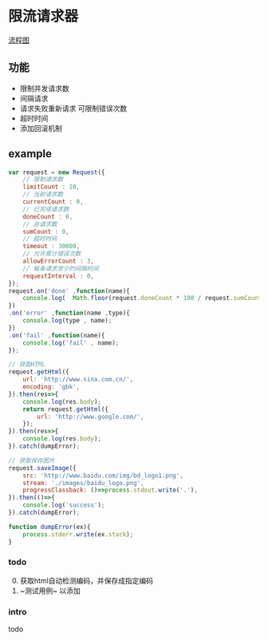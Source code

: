 限流请求器
====
[流程图](https://www.processon.com/view/link/55ed3625e4b012a2db1de579)

## 功能

* 限制并发请求数
* 间隔请求
* 请求失败重新请求 可限制错误次数
* 超时时间
* 添加回滚机制

## example
```javascript
var request = new Request({
    // 限制请求数
    limitCount : 10,
    // 当前请求数
    currentCount : 0,
    // 已完成请求数
    doneCount : 0,
    // 总请求数
    sumCount : 0,
    // 超时时间
    timeout : 30000,
    // 允许累计错误次数
    allowErrorCount : 3,
    // 每条请求至少的间隔时间
    requestInterval : 0,
});      
request.on('done' ,function(name){
    console.log(  Math.floor(request.doneCount * 100 / request.sumCount) + '%' , name);
})
.on('error' ,function(name ,type){
    console.log(type , name);
})
.on('fail' ,function(name){
    console.log('fail' , name);
});

// 获取HTML
request.getHtml({
    url: 'http://www.sina.com.cn/',
    encoding: 'gbk',
}).then(res=>{
    console.log(res.body);
    return request.getHtml({
        url: 'http://www.google.com/',
    });
}).then(res=>{
    console.log(res.body);
}).catch(dumpError);

// 获取保存图片
request.saveImage({
    src: 'http://www.baidu.com/img/bd_logo1.png',
    stream: './images/baidu_logo.png',
    progressClassback: ()=>process.stdout.write('.'),
}).then(()=>{
    console.log('success');
}).catch(dumpError);

function dumpError(ex){ 
    process.stderr.write(ex.stack); 
}

```

### todo

0. 获取html自动检测编码，并保存成指定编码
0. ~测试用例~ 以添加


### intro

todo
